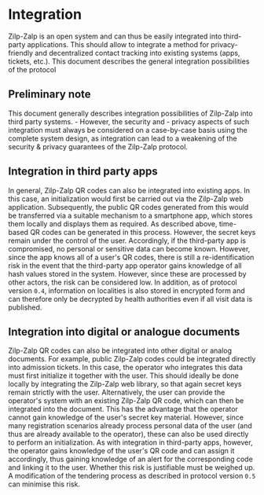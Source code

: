 # Integration

Zilp-Zalp is an open system and can thus be easily integrated into third-party applications. This should allow to integrate a method for privacy-friendly and decentralized contact tracking into existing systems (apps, tickets, etc.). This document describes the general integration possibilities of the protocol

## Preliminary note

This document generally describes integration possibilities of Zilp-Zalp into third party systems. - However, the security and - privacy aspects of such integration must always be considered on a case-by-case basis using the complete system design, as integration can lead to a weakening of the security & privacy guarantees of the Zilp-Zalp protocol.

## Integration in third party apps

In general, Zilp-Zalp QR codes can also be integrated into existing apps. In this case, an initialization would first be carried out via the Zilp-Zalp web application. Subsequently, the public QR codes generated from this would be transferred via a suitable mechanism to a smartphone app, which stores them locally and displays them as required. As described above, time-based QR codes can be generated in this process. However, the secret keys remain under the control of the user. Accordingly, if the third-party app is compromised, no personal or sensitive data can become known. However, since the app knows all of a user's QR codes, there is still a re-identification risk in the event that the third-party app operator gains knowledge of all hash values stored in the system. However, since these are processed by other actors, the risk can be considered low. In addition, as of protocol version `0.4`, information on localities is also stored in encrypted form and can therefore only be decrypted by health authorities even if all visit data is published.

## Integration into digital or analogue documents

Zilp-Zalp QR codes can also be integrated into other digital or analog documents. For example, public Zilp-Zalp codes could be integrated directly into admission tickets. In this case, the operator who integrates this data must first initialize it together with the user. This should ideally be done locally by integrating the Zilp-Zalp web library, so that again secret keys remain strictly with the user. Alternatively, the user can provide the operator's system with an existing Zilp-Zalp QR code, which can then be integrated into the document. This has the advantage that the operator cannot gain knowledge of the user's secret key material. However, since many registration scenarios already process personal data of the user (and thus are already available to the operator), these can also be used directly to perform an initialization. As with integration in third-party apps, however, the operator gains knowledge of the user's QR code and can assign it accordingly, thus gaining knowledge of an alert for the corresponding code and linking it to the user. Whether this risk is justifiable must be weighed up. A modification of the tendering process as described in protocol version `0.5` can minimise this risk.
